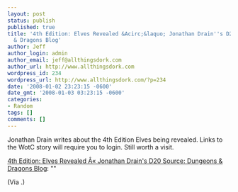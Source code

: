 ```yaml
---
layout: post
status: publish
published: true
title: '4th Edition: Elves Revealed &Acirc;&laquo; Jonathan Drain''s D20 Source: Dungeons
  & Dragons Blog'
author: Jeff
author_login: admin
author_email: jeff@allthingsdork.com
author_url: http://www.allthingsdork.com
wordpress_id: 234
wordpress_url: http://www.allthingsdork.com/?p=234
date: '2008-01-02 23:23:15 -0600'
date_gmt: '2008-01-03 03:23:15 -0600'
categories:
- Random
tags: []
comments: []
---
```

<p>Jonathan Drain writes about the 4th Edition Elves being revealed. Links to the WotC story will require you to login. Still worth a visit.</p>
<p><a href="http://d20.jonnydigital.com/2007/12/4th-edition-elves-revealed">4th Edition: Elves Revealed &Acirc;&laquo; Jonathan Drain's D20 Source: Dungeons & Dragons Blog</a>: ""</p></p>
<p>(Via <a href=""></a>.)</p></p>
